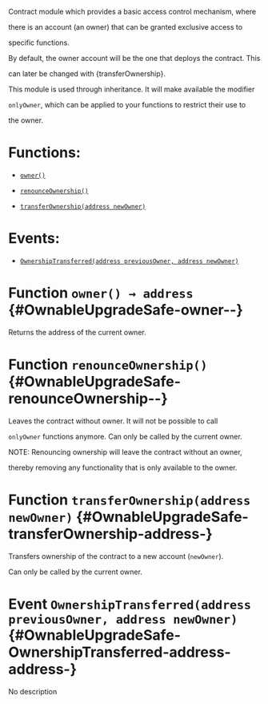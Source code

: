 Contract module which provides a basic access control mechanism, where

there is an account (an owner) that can be granted exclusive access to

specific functions.

By default, the owner account will be the one that deploys the contract. This

can later be changed with {transferOwnership}.

This module is used through inheritance. It will make available the modifier

`onlyOwner`, which can be applied to your functions to restrict their use to

the owner.

# Functions:

- [`owner()`](#OwnableUpgradeSafe-owner--)

- [`renounceOwnership()`](#OwnableUpgradeSafe-renounceOwnership--)

- [`transferOwnership(address newOwner)`](#OwnableUpgradeSafe-transferOwnership-address-)

# Events:

- [`OwnershipTransferred(address previousOwner, address newOwner)`](#OwnableUpgradeSafe-OwnershipTransferred-address-address-)

# Function `owner() → address` {#OwnableUpgradeSafe-owner--}

Returns the address of the current owner.

# Function `renounceOwnership()` {#OwnableUpgradeSafe-renounceOwnership--}

Leaves the contract without owner. It will not be possible to call

`onlyOwner` functions anymore. Can only be called by the current owner.

NOTE: Renouncing ownership will leave the contract without an owner,

thereby removing any functionality that is only available to the owner.

# Function `transferOwnership(address newOwner)` {#OwnableUpgradeSafe-transferOwnership-address-}

Transfers ownership of the contract to a new account (`newOwner`).

Can only be called by the current owner.

# Event `OwnershipTransferred(address previousOwner, address newOwner)` {#OwnableUpgradeSafe-OwnershipTransferred-address-address-}

No description
